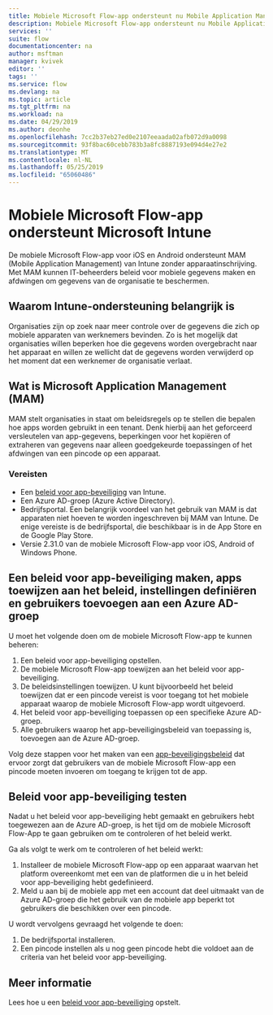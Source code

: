 ```yaml
---
title: Mobiele Microsoft Flow-app ondersteunt nu Mobile Application Management van Microsoft Intune | Microsoft Docs
description: Mobiele Microsoft Flow-app ondersteunt nu Mobile Application Management van Microsoft Intune
services: ''
suite: flow
documentationcenter: na
author: msftman
manager: kvivek
editor: ''
tags: ''
ms.service: flow
ms.devlang: na
ms.topic: article
ms.tgt_pltfrm: na
ms.workload: na
ms.date: 04/29/2019
ms.author: deonhe
ms.openlocfilehash: 7cc2b37eb27ed0e2107eeaada02afb072d9a0098
ms.sourcegitcommit: 93f8bac60cebb783b3a8fc8887193e094d4e27e2
ms.translationtype: MT
ms.contentlocale: nl-NL
ms.lasthandoff: 05/25/2019
ms.locfileid: "65060486"
---
```

# <a name="microsoft-flow-mobile-app-supports-microsoft-intune"></a>Mobiele Microsoft Flow-app ondersteunt Microsoft Intune

De mobiele Microsoft Flow-app voor iOS en Android ondersteunt MAM (Mobile Application Management) van Intune zonder apparaatinschrijving. Met MAM kunnen IT-beheerders beleid voor mobiele gegevens maken en afdwingen om gegevens van de organisatie te beschermen.

## <a name="why-intune-support-is-important"></a>Waarom Intune-ondersteuning belangrijk is

Organisaties zijn op zoek naar meer controle over de gegevens die zich op mobiele apparaten van werknemers bevinden. Zo is het mogelijk dat organisaties willen beperken hoe die gegevens worden overgebracht naar het apparaat en willen ze wellicht dat de gegevens worden verwijderd op het moment dat een werknemer de organisatie verlaat.

## <a name="what-is-microsoft-application-management-mam"></a>Wat is Microsoft Application Management (MAM)

MAM stelt organisaties in staat om beleidsregels op te stellen die bepalen hoe apps worden gebruikt in een tenant. Denk hierbij aan het geforceerd versleutelen van app-gegevens, beperkingen voor het kopiëren of extraheren van gegevens naar alleen goedgekeurde toepassingen of het afdwingen van een pincode op een apparaat.

### <a name="prerequisites"></a>Vereisten

- Een [beleid voor app-beveiliging](https://docs.microsoft.com/intune/app-protection-policies) van Intune.
- Een Azure AD-groep (Azure Active Directory).
- Bedrijfsportal. Een belangrijk voordeel van het gebruik van MAM is dat apparaten niet hoeven te worden ingeschreven bij MAM van Intune. De enige vereiste is de bedrijfsportal, die beschikbaar is in de App Store en de Google Play Store.
- Versie 2.31.0 van de mobiele Microsoft Flow-app voor iOS, Android of Windows Phone.

## <a name="create-an-app-protection-policy-assign-apps-to-the-policy-define-settings-and-add-users-to-an-azure-ad-group"></a>Een beleid voor app-beveiliging maken, apps toewijzen aan het beleid, instellingen definiëren en gebruikers toevoegen aan een Azure AD-groep

U moet het volgende doen om de mobiele Microsoft Flow-app te kunnen beheren:

1. Een beleid voor app-beveiliging opstellen.
1. De mobiele Microsoft Flow-app toewijzen aan het beleid voor app-beveiliging.
1. De beleidsinstellingen toewijzen. U kunt bijvoorbeeld het beleid toewijzen dat er een pincode vereist is voor toegang tot het mobiele apparaat waarop de mobiele Microsoft Flow-app wordt uitgevoerd.
1. Het beleid voor app-beveiliging toepassen op een specifieke Azure AD-groep.
1. Alle gebruikers waarop het app-beveiligingsbeleid van toepassing is, toevoegen aan de Azure AD-groep.

Volg deze stappen voor het maken van een [app-beveiligingsbeleid](https://docs.microsoft.com/intune/app-protection-policies) dat ervoor zorgt dat gebruikers van de mobiele Microsoft Flow-app een pincode moeten invoeren om toegang te krijgen tot de app. 


## <a name="test-the-app-protection-policy"></a>Beleid voor app-beveiliging testen

Nadat u het beleid voor app-beveiliging hebt gemaakt en gebruikers hebt toegewezen aan de Azure AD-groep, is het tijd om de mobiele Microsoft Flow-App te gaan gebruiken om te controleren of het beleid werkt.

Ga als volgt te werk om te controleren of het beleid werkt:

1. Installeer de mobiele Microsoft Flow-app op een apparaat waarvan het platform overeenkomt met een van de platformen die u in het beleid voor app-beveiliging hebt gedefinieerd.
1. Meld u aan bij de mobiele app met een account dat deel uitmaakt van de Azure AD-groep die het gebruik van de mobiele app beperkt tot gebruikers die beschikken over een pincode.

U wordt vervolgens gevraagd het volgende te doen:
1. De bedrijfsportal installeren.
1. Een pincode instellen als u nog geen pincode hebt die voldoet aan de criteria van het beleid voor app-beveiliging.


## <a name="learn-more"></a>Meer informatie

Lees hoe u een [beleid voor app-beveiliging](https://docs.microsoft.com/intune/app-protection-policies) opstelt.

